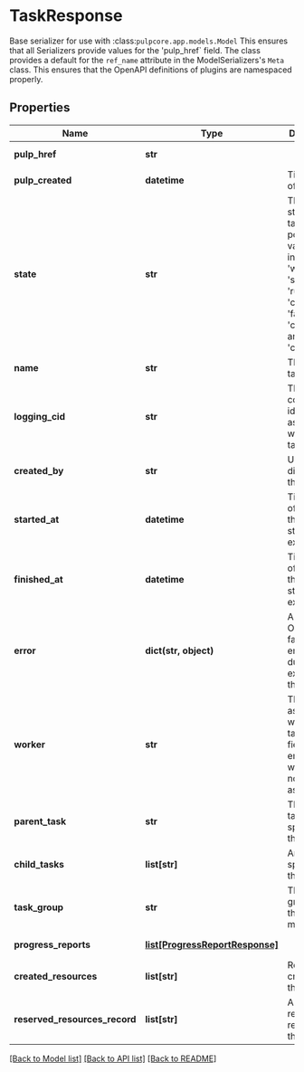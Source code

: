 # TaskResponse

Base serializer for use with :class:`pulpcore.app.models.Model`  This ensures that all Serializers provide values for the 'pulp_href` field.  The class provides a default for the ``ref_name`` attribute in the ModelSerializers's ``Meta`` class. This ensures that the OpenAPI definitions of plugins are namespaced properly.
## Properties
Name | Type | Description | Notes
------------ | ------------- | ------------- | -------------
**pulp_href** | **str** |  | [optional] [readonly] 
**pulp_created** | **datetime** | Timestamp of creation. | [optional] [readonly] 
**state** | **str** | The current state of the task. The possible values include: &#39;waiting&#39;, &#39;skipped&#39;, &#39;running&#39;, &#39;completed&#39;, &#39;failed&#39;, &#39;canceled&#39; and &#39;canceling&#39;. | [optional] [readonly] 
**name** | **str** | The name of task. | 
**logging_cid** | **str** | The logging correlation id associated with this task | 
**created_by** | **str** | User who dispatched this task. | [optional] [readonly] 
**started_at** | **datetime** | Timestamp of the when this task started execution. | [optional] [readonly] 
**finished_at** | **datetime** | Timestamp of the when this task stopped execution. | [optional] [readonly] 
**error** | **dict(str, object)** | A JSON Object of a fatal error encountered during the execution of this task. | [optional] [readonly] 
**worker** | **str** | The worker associated with this task. This field is empty if a worker is not yet assigned. | [optional] [readonly] 
**parent_task** | **str** | The parent task that spawned this task. | [optional] [readonly] 
**child_tasks** | **list[str]** | Any tasks spawned by this task. | [optional] [readonly] 
**task_group** | **str** | The task group that this task is a member of. | [optional] [readonly] 
**progress_reports** | [**list[ProgressReportResponse]**](ProgressReportResponse.md) |  | [optional] [readonly] 
**created_resources** | **list[str]** | Resources created by this task. | [optional] [readonly] 
**reserved_resources_record** | **list[str]** | A list of resources required by that task. | [optional] [readonly] 

[[Back to Model list]](../README.md#documentation-for-models) [[Back to API list]](../README.md#documentation-for-api-endpoints) [[Back to README]](../README.md)


